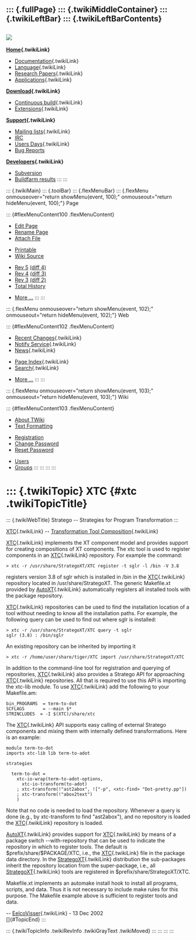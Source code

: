 ::: {.fullPage}
::: {.twikiMiddleContainer}
::: {.twikiLeftBar}
::: {.twikiLeftBarContents}
  ----------------------------------------------------------------------------------
  [![](../pub/Stratego/StrategoLogo/StrategoLogoTextlessWhite-100px.png)](WebHome)
  ----------------------------------------------------------------------------------

**[Home](WebHome){.twikiLink}**

-   [Documentation](StrategoDocumentation){.twikiLink}
-   [Language](StrategoLanguage){.twikiLink}
-   [Research Papers](StrategoPublications){.twikiLink}
-   [Applications](StrategoApplication){.twikiLink}

**[Download](StrategoDownload){.twikiLink}**

-   [Continuous build](ContinuousBuild){.twikiLink}
-   [Extensions](AdditionalPackageDownload){.twikiLink}

**[Support](StrategoSupport){.twikiLink}**

-   [Mailing lists](MailingList){.twikiLink}
-   [IRC](irc://irc.freenode.net/#stratego)
-   [Users Days](StrategoUsersDay){.twikiLink}
-   [Bug Reports](http://yellowgrass.org/project/StrategoXT)

**[Developers](StrategoDev){.twikiLink}**

-   [Subversion](https://svn.strategoxt.org/repos/StrategoXT/strategoxt/trunk)
-   [Buildfarm
    results](http://hydra.nixos.org/jobset/strategoxt/strategoxt-release/all)
:::
:::

::: {.twikiMain}
::: {.toolBar}
::: {.flexMenuBar}
::: {.flexMenu onmouseover="return showMenu(event, 100);" onmouseout="return hideMenu(event, 100);"}
Page

::: {#flexMenuContent100 .flexMenuContent}
-   [Edit
    Page](http://www.program-transformation.org/edit/Stratego/XTC?t=1536825368)
-   [Rename
    Page](http://www.program-transformation.org/rename/Stratego/XTC)
-   [Attach
    File](http://www.program-transformation.org/attach/Stratego/XTC)

<!-- -->

-   [Printable](http://www.program-transformation.org/view/Stratego/XTC?skin=print.pattern)
-   [Wiki
    Source](http://www.program-transformation.org/view/Stratego/XTC?skin=text&raw=on&contenttype=text/plain)

<!-- -->

-   [Rev
    5](http://www.program-transformation.org/view/Stratego/XTC?rev=1.5)
    [(diff 4)](http://www.program-transformation.org/rdiff/Stratego/XTC?rev1=1.5&rev2=1.4)
-   [Rev
    4](http://www.program-transformation.org/view/Stratego/XTC?rev=1.4)
    [(diff 3)](http://www.program-transformation.org/rdiff/Stratego/XTC?rev1=1.4&rev2=1.3)
-   [Rev
    3](http://www.program-transformation.org/view/Stratego/XTC?rev=1.3)
    [(diff 2)](http://www.program-transformation.org/rdiff/Stratego/XTC?rev1=1.3&rev2=1.2)
-   [Total
    History](http://www.program-transformation.org/rdiff/Stratego/XTC)

<!-- -->

-   [More
    \...](http://www.program-transformation.org/oops/Stratego/XTC?template=oopsmore&param1=1.5&param2=1.5)
:::
:::

::: {.flexMenu onmouseover="return showMenu(event, 102);" onmouseout="return hideMenu(event, 102);"}
Web

::: {#flexMenuContent102 .flexMenuContent}
-   [Recent Changes](WebChanges){.twikiLink}
-   [Notify Service](WebNotify){.twikiLink}
-   [News](WebNews){.twikiLink}

<!-- -->

-   [Page Index](WebIndex){.twikiLink}
-   [Search](WebSearch){.twikiLink}

<!-- -->

-   [More
    \...](http://www.program-transformation.org/oops/Stratego/XTC?template=oopsmore&param1=1.5&param2=1.5)
:::
:::

::: {.flexMenu onmouseover="return showMenu(event, 103);" onmouseout="return hideMenu(event, 103);"}
Wiki

::: {#flexMenuContent103 .flexMenuContent}
-   [About
    TWiki](http://www.program-transformation.org/view/TWiki/WebHome)
-   [Text
    Formatting](http://www.program-transformation.org/view/TWiki/TextFormattingRules)

<!-- -->

-   [Registration](http://www.program-transformation.org/view/TWiki/TWikiRegistration)
-   [Change
    Password](http://www.program-transformation.org/view/TWiki/ChangePassword)
-   [Reset
    Password](http://www.program-transformation.org/view/TWiki/ResetPassword)

<!-- -->

-   [Users](http://www.program-transformation.org/view/Main/TWikiUsers)
-   [Groups](http://www.program-transformation.org/view/Main/TWikiGroups)
:::
:::
:::
:::

::: {.twikiTopic}
XTC {#xtc .twikiTopicTitle}
===

::: {.twikiWebTitle}
Stratego \-- Strategies for Program Transformation
:::

[XTC](XTC){.twikiLink} \-- [Transformation Tool
Composition](TransformationToolComposition){.twikiLink}

[XTC](XTC){.twikiLink} implements the XT component model and provides
support for creating compositions of XT components. The xtc tool is used
to register components in an [XTC](XTC){.twikiLink} repository. For
example the command:

    > xtc -r /usr/share/StrategoXT/XTC register -t sglr -l /bin -V 3.8

registers version 3.8 of sglr which is installed in /bin in the
[XTC](XTC){.twikiLink} repository located in /usr/share/StrategoXT. The
generic Makefile.xt provided by [AutoXT](AutoXT){.twikiLink}
automatically registers all installed tools with the package repository.

[XTC](XTC){.twikiLink} repositories can be used to find the installation
location of a tool without needing to know all the installation paths.
For example, the following query can be used to find out where sglr is
installed:

    > xtc -r /usr/share/StrategoXT/XTC query -t sglr 
    sglr (3.8) : /bin/sglr

An existing repository can be inherited by importing it

    > xtc -r /home/user/share/tiger/XTC import /usr/share/StrategoXT/XTC

In addition to the command-line tool for registration and querying of
repositories, [XTC](XTC){.twikiLink} also provides a Stratego API for
approaching [XTC](XTC){.twikiLink} repositories. All that is required to
use this API is importing the xtc-lib module. To use
[XTC](XTC){.twikiLink} add the following to your Makefile.am:

    bin_PROGRAMS  = term-to-dot
    SCFLAGS       = --main $*
    STRINCLUDES  = -I $(XTC)/share/xtc

The [XTC](XTC){.twikiLink} API supports easy calling of external
Stratego components and mixing them with internally defined
transformations. Here is an example:

    module term-to-dot
    imports xtc-lib lib term-to-adot

    strategies

      term-to-dot =
        xtc-io-wrap(term-to-adot-options,
          xtc-io-transform(to-adot)
        ; xtc-transform(!"ast2abox", !["-p", <xtc-find> "Dot-pretty.pp"])
        ; xtc-transform(!"abox2text")
        )

Note that no code is needed to load the repository. Whenever a query is
done (e.g., by xtc-transform to find \"ast2abox\"), and no repository is
loaded the [XTC](XTC){.twikiLink} repository is loaded.

[AutoXT](AutoXT){.twikiLink} provides support for [XTC](XTC){.twikiLink}
by means of a package switch \--with-repository that can be used to
indicate the repository in which to register tools. The default is
\$prefix/share/\$PACKAGE/XTC, i.e., the [XTC](XTC){.twikiLink} file in
the package data directory. In the [StrategoXT](StrategoXT){.twikiLink}
distribution the sub-packages inherit the repository location from the
super-package, i.e., all [StrategoXT](StrategoXT){.twikiLink} tools are
registered in \$prefix/share/StrategoXT/XTC.

Makefile.xt implements an automake install hook to install all programs,
scripts, and data. Thus it is not necessary to include make rules for
this purpose. The Makefile example above is sufficient to register tools
and data.

\-- [EelcoVisser](../Main/EelcoVisser){.twikiLink} - 13 Dec 2002\
[]{#TopicEnd}
:::

::: {.twikiTopicInfo .twikiRevInfo .twikiGrayText .twikiMoved}
:::
:::
:::
:::
